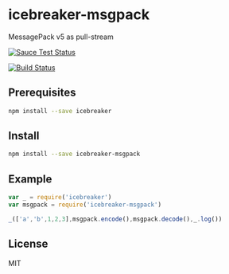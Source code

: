 icebreaker-msgpack
============
MessagePack v5 as pull-stream

[![Sauce Test Status](https://saucelabs.com/browser-matrix/icebreaker-msgpack.svg)](https://saucelabs.com/u/icebreaker-msgpack)

[![Build Status](https://travis-ci.org/alligator-io/icebreaker-msgpack.svg?branch=master)](https://travis-ci.org/alligator-io/icebreaker-msgpack)
## Prerequisites
```bash
npm install --save icebreaker
```
## Install
```bash
npm install --save icebreaker-msgpack
```

## Example
```javascript
var _ = require('icebreaker')
var msgpack = require('icebreaker-msgpack')

_(['a','b',1,2,3],msgpack.encode(),msgpack.decode(),_.log())

```
## License

MIT
